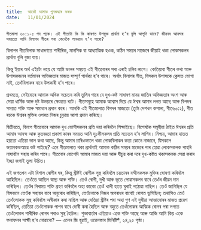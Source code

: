 ```yaml
---
title:  আকৌ আমাক পুনৰুদ্ধাৰ কৰক
date:   11/01/2024
---
```


`গীতমালা ৬০:১-৫ পদ পঢ়ক। এই গীতটো কি কি কাৰণত উপযুক্ত প্ৰাৰ্থনা হ’ব বুলি আপুনি ভাবে? জীৱনৰ আনন্দৰ সময়তো আমি বিলাপৰ গীতৰ পৰা কেনেকৈ লাভৱান হ’ব পাৰো?`

বিলাপৰ গীতবিলাক সাধাৰণতে শাৰীৰিক, মানসিক বা আধ্যাত্মিক হওক, কঠিন সময়ৰ মাজেৰে জীয়াই থকা লোকসকলৰ প্ৰাৰ্থনা বুলি বুজা যায়।

কিন্তু ইয়াৰ অৰ্থ এইটো নহয় যে আমি ভালৰ সময়ত এই গীতবোৰৰ পৰা এৰাই চলিব লাগে। কেতিয়াবা গীতৰ কথা আৰু উপাসকজনৰ বৰ্তমানৰ অভিজ্ঞতাৰ মাজত সম্পূৰ্ণ পাৰ্থক্য হ’ব পাৰে। অৰ্থাৎ বিলাপৰ গীত, যিসকল উপাসকে ক্লেসত ভোগা নাই, তেওঁবিলাকৰ বাবে উপকাৰী হ’ব পাৰে।

প্ৰথমতে, সেইবোৰে আমাক অধিক সচেতন কৰি তুলিব পাৰে যে দুখ-কষ্ট সাধাৰণ মানৱ জাতিৰ অভিজ্ঞতাৰ অংশ আৰু সেয়া ধাৰ্মিক আৰু দুষ্ট উভয়ৰে ক্ষেত্ৰতে ঘটে। গীতসমূহে আমাক আশ্বাস দিয়ে যে ঈশ্বৰ আমাৰ লগত আছে আৰু বিপদৰ সময়ত শক্তি আৰু সমাধান প্ৰদান কৰে। আনকি এই গীতমালাত বিপদৰ মাজতো (তুমি দেশখন কপালা, গীত৬০:২), গীত ৰচকে ঈশ্বৰৰ মুক্তিৰ ওপৰত নিজৰ চুড়়ান্ত আশা প্ৰদান কৰিছে।

দ্বিতীয়তে, বিলাপ গীতবোৰে আমাক দুখ ভোগীসকলৰ প্ৰতি দয়া কৰিবলৈ শিক্ষাইছে। বিশেষকৈ সমূহীয়া ঠাইত ঈশ্বৰৰ প্ৰতি আমাৰ আনন্দ আৰু কৃতজ্ঞতা প্ৰকাশ কাৰৰ সময়ত আমি দু১ভীসকলৰ প্ৰতি সচেতন হ’ব লাগিব। নিশ্চয়, আমাৰ হাতত হয়তো এতিয়া ভাল কথা আছে, কিন্তু আমাৰ চাৰিওফালে থকা লোকবিলাকৰ কতা কোনে নাজানে, যিসকলে ভয়ানকভআৱে কষ্ট পাইছে? এনে গীতমালাত থকা প্ৰাৰ্থনাই আমাক কঠিন সময়ৰ মাজেৰে পাৰ হোৱা লোকসকলক পাহৰি নাযাবলৈ সহায় কৰিব পাৰে। গীতবোৰ যোগেদি আমাৰ মাজত দয়া আৰু যীচুৱ কৰা দৰে দুখ-কষ্টত থকাসকলক সেৱা কৰাৰ ইচ্ছা জগাই তুলা  উচিত।

এই জগতখন এটা বিশাল ৰোগীৰ ঘৰ, কিন্তু খ্ৰীষ্টই ৰোগীক সুস্থ কৰিবলৈ চয়তানৰ বন্দীসকলক মুক্তিৰ ঘোষণা কৰিবলৈ আহিছিল। তেওঁতে আছিল স্বাস্থ্য আৰু শক্তি। তেওঁ ৰোগী, দুখী আৰু ভূতে পোৱাসকলৰ বাবে তেওঁৰ জীৱন দান কৰিছিল। তেওঁৰ নিৰাময় শক্তি গ্ৰহণ কৰিবলৈ অহা কাকো তেওঁ খালী হাতে ঘুৰাই পঠোৱা নাছিল। তেওঁ জানিছিল যে যিসকলে তেওঁক সহায়ৰ বাবে অনুৰোধ কৰিছিল, তেওঁলোকে নিজৰ অপৰাধৰ বাবেই ৰোগত ভুগিছিল; তথাপিও তেওঁ তেওঁলোকক সুস্থ কৰিবলৈ অস্বীকাৰ কৰা নাছিল আৰু যেতিয়া খ্ৰীষ্টৰ পৰা অহা গুণ এই দুখীয়া আত্মাবোৰৰ মাজত প্ৰৱেশ কৰিছিল, তেতিয়া তেওঁলোকক পাপৰ বাবে দোষী কৰা হৈছিল আৰু বহুতে তেওঁলোকৰ আত্মিক ৰোগৰ পৰা লগতে তেওঁলোকৰ শাৰীৰিক ৰোগৰ পৰাও সুস্থ হৈচিল। শুভাবাৰ্তাৰ এতিয়াও একে শক্তি আছে আৰু আজি আমি কিয় একে ফলাফলৰ সাক্ষী হ’ব নোৱাৰো? — এলেন জি হুৱাই, ওৱেলফাৰ মিনিষ্টিª, ২৪,২৫ পৃষ্ঠা।